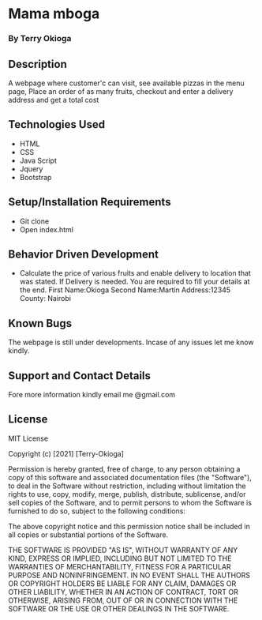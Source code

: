 # Mama mboga
### By Terry Okioga

## Description
A webpage where customer'c can visit, see available pizzas in the menu page, Place an order of as many fruits, checkout and enter a delivery address and get a total cost

## Technologies Used

 * HTML
 * CSS
 * Java Script
 * Jquery
 * Bootstrap
## Setup/Installation Requirements
 * Git clone 
 * Open index.html
## Behavior Driven Development
 * Calculate the price of various fruits and enable delivery to location that was stated.
If Delivery is needed. You are required to fill your details at the end. First Name:Okioga Second Name:Martin Address:12345 County: Nairobi

## Known Bugs
The webpage is still under developments. Incase of any issues let me know kindly.

## Support and Contact Details

Fore more information kindly email me @gmail.com

## License

MIT License

Copyright (c) [2021] [Terry-Okioga]

Permission is hereby granted, free of charge, to any person obtaining a copy of this software and associated documentation files (the "Software"), to deal in the Software without restriction, including without limitation the rights to use, copy, modify, merge, publish, distribute, sublicense, and/or sell copies of the Software, and to permit persons to whom the Software is furnished to do so, subject to the following conditions:

The above copyright notice and this permission notice shall be included in all copies or substantial portions of the Software.

THE SOFTWARE IS PROVIDED "AS IS", WITHOUT WARRANTY OF ANY KIND, EXPRESS OR IMPLIED, INCLUDING BUT NOT LIMITED TO THE WARRANTIES OF MERCHANTABILITY, FITNESS FOR A PARTICULAR PURPOSE AND NONINFRINGEMENT. IN NO EVENT SHALL THE AUTHORS OR COPYRIGHT HOLDERS BE LIABLE FOR ANY CLAIM, DAMAGES OR OTHER LIABILITY, WHETHER IN AN ACTION OF CONTRACT, TORT OR OTHERWISE, ARISING FROM, OUT OF OR IN CONNECTION WITH THE SOFTWARE OR THE USE OR OTHER DEALINGS IN THE SOFTWARE.